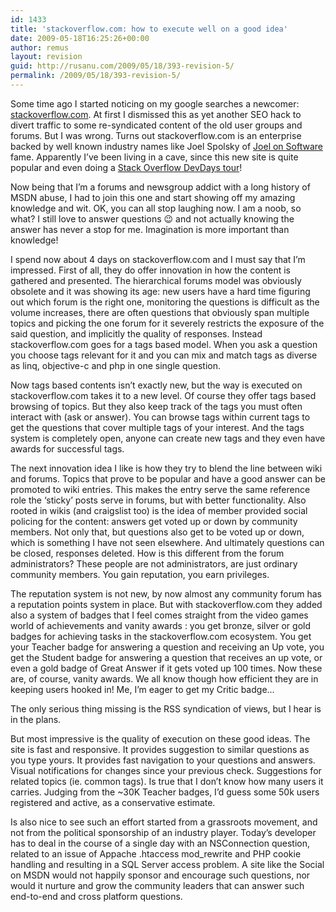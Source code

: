 ```yaml
---
id: 1433
title: 'stackoverflow.com: how to execute well on a good idea'
date: 2009-05-18T16:25:26+00:00
author: remus
layout: revision
guid: http://rusanu.com/2009/05/18/393-revision-5/
permalink: /2009/05/18/393-revision-5/
---
```

Some time ago I started noticing on my google searches a newcomer: <a href="stackoverflow.com" target="_blank">stackoverflow.com</a>. At first I dismissed this as yet another SEO hack to divert traffic to some re-syndicated content of the old user groups and forums. But I was wrong. Turns out stackoverflow.com is an enterprise backed by well known industry names like Joel Spolsky of <a href="http://www.joelonsoftware.com/" target="_blank">Joel on Software</a> fame. Apparently I&#8217;ve been living in a cave, since this new site is quite popular and even doing a <a href="http://stackoverflow.carsonified.com/tickets.html" target="_blank">Stack Overflow DevDays tour</a>!

Now being that I&#8217;m a forums and newsgroup addict with a long history of MSDN abuse, I had to join this one and start showing off my amazing knowledge and wit. OK, you can all stop laughing now. I am a noob, so what? I still love to answer questions 😉 and not actually knowing the answer has never a stop for me. Imagination is more important than knowledge!

I spend now about 4 days on stackoverflow.com and I must say that I&#8217;m impressed. First of all, they do offer innovation in how the content is gathered and presented. The hierarchical forums model was obviously obsolete and it was showing its age: new users have a hard time figuring out which forum is the right one, monitoring the questions is difficult as the volume increases, there are often questions that obviously span multiple topics and picking the one forum for it severely restricts the exposure of the said question, and implicitly the quality of responses. Instead stackoverflow.com goes for a tags based model. When you ask a question you choose tags relevant for it and you can mix and match tags as diverse as linq, objective-c and php in one single question.

Now tags based contents isn&#8217;t exactly new, but the way is executed on stackoverflow.com takes it to a new level. Of course they offer tags based browsing of topics. But they also keep track of the tags you must often interact with (ask or answer). You can browse tags within current tags to get the questions that cover multiple tags of your interest. And the tags system is completely open, anyone can create new tags and they even have awards for successful tags.

The next innovation idea I like is how they try to blend the line between wiki and forums. Topics that prove to be popular and have a good answer can be promoted to wiki entries. This makes the entry serve the same reference role the &#8216;sticky&#8217; posts serve in forums, but with better functionality. Also rooted in wikis (and craigslist too) is the idea of member provided social policing for the content: answers get voted up or down by community members. Not only that, but questions also get to be voted up or down, which is something I have not seen elsewhere. And ultimately questions can be closed, responses deleted. How is this different from the forum administrators? These people are not administrators, are just ordinary community members. You gain reputation, you earn privileges.

The reputation system is not new, by now almost any community forum has a reputation points system in place. But with stackoverflow.com they added also a system of badges that I feel comes straight from the video games world of achievements and vanity awards : you get bronze, silver or gold badges for achieving tasks in the stackoverflow.com ecosystem. You get your Teacher badge for answering a question and receiving an Up vote, you get the Student badge for answering a question that receives an up vote, or even a gold badge of Great Answer if it gets voted up 100 times. Now these are, of course, vanity awards. We all know though how efficient they are in keeping users hooked in! Me, I&#8217;m eager to get my Critic badge&#8230;

The only serious thing missing is the RSS syndication of views, but I hear is in the plans.

But most impressive is the quality of execution on these good ideas. The site is fast and responsive. It provides suggestion to similar questions as you type yours. It provides fast navigation to your questions and answers. Visual notifications for changes since your previous check. Suggestions for related topics (ie. common tags). Is true that I don&#8217;t know how many users it carries. Judging from the ~30K Teacher badges, I&#8217;d guess some 50k users registered and active, as a conservative estimate.

Is also nice to see such an effort started from a grassroots movement, and not from the political sponsorship of an industry player. Today&#8217;s developer has to deal in the course of a single day with an NSConnection question, related to an issue of Appache .htaccess mod_rewrite and PHP cookie handling and resulting in a SQL Server access problem. A site like the Social on MSDN would not happily sponsor and encourage such questions, nor would it nurture and grow the community leaders that can answer such end-to-end and cross platform questions.